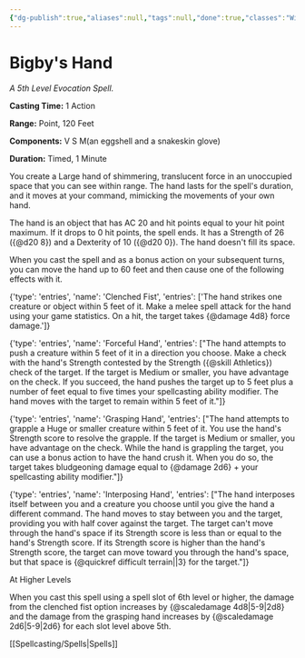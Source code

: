```yaml
---
{"dg-publish":true,"aliases":null,"tags":null,"done":true,"classes":"Wizard, Artificer,","spellLevel":5,"school":"Evocation","source":"PHB","permalink":"/spells/bigby-s-hand/","dgHomeLink":false,"dgPassFrontmatter":true}
---
```


# Bigby's Hand
*A 5th Level Evocation Spell.*

**Casting Time:** 1 Action

**Range:** Point, 120 Feet

**Components:** V S M(an eggshell and a snakeskin glove)

**Duration:** Timed, 1 Minute

You create a Large hand of shimmering, translucent force in an unoccupied space that you can see within range. The hand lasts for the spell's duration, and it moves at your command, mimicking the movements of your own hand.



The hand is an object that has AC 20 and hit points equal to your hit point maximum. If it drops to 0 hit points, the spell ends. It has a Strength of 26 ({@d20 8}) and a Dexterity of 10 ({@d20 0}). The hand doesn't fill its space.



When you cast the spell and as a bonus action on your subsequent turns, you can move the hand up to 60 feet and then cause one of the following effects with it.



{'type': 'entries', 'name': 'Clenched Fist', 'entries': ['The hand strikes one creature or object within 5 feet of it. Make a melee spell attack for the hand using your game statistics. On a hit, the target takes {@damage 4d8} force damage.']}



{'type': 'entries', 'name': 'Forceful Hand', 'entries': ["The hand attempts to push a creature within 5 feet of it in a direction you choose. Make a check with the hand's Strength contested by the Strength ({@skill Athletics}) check of the target. If the target is Medium or smaller, you have advantage on the check. If you succeed, the hand pushes the target up to 5 feet plus a number of feet equal to five times your spellcasting ability modifier. The hand moves with the target to remain within 5 feet of it."]}



{'type': 'entries', 'name': 'Grasping Hand', 'entries': ["The hand attempts to grapple a Huge or smaller creature within 5 feet of it. You use the hand's Strength score to resolve the grapple. If the target is Medium or smaller, you have advantage on the check. While the hand is grappling the target, you can use a bonus action to have the hand crush it. When you do so, the target takes bludgeoning damage equal to {@damage 2d6} + your spellcasting ability modifier."]}



{'type': 'entries', 'name': 'Interposing Hand', 'entries': ["The hand interposes itself between you and a creature you choose until you give the hand a different command. The hand moves to stay between you and the target, providing you with half cover against the target. The target can't move through the hand's space if its Strength score is less than or equal to the hand's Strength score. If its Strength score is higher than the hand's Strength score, the target can move toward you through the hand's space, but that space is {@quickref difficult terrain||3} for the target."]}

At Higher Levels

When you cast this spell using a spell slot of 6th level or higher, the damage from the clenched fist option increases by {@scaledamage 4d8|5-9|2d8} and the damage from the grasping hand increases by {@scaledamage 2d6|5-9|2d6} for each slot level above 5th.

[[Spellcasting/Spells|Spells]]